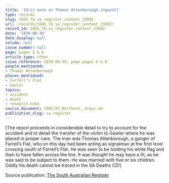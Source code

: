 ```yaml
---
title: '[Eric note on Thomas Attenborough inquest]'
type: records
slug: 1845_76_sa_register_content_23602
url: /records/1845_76_sa_register_content_23602/
record_id: 1845_76_sa_register_content_23602
date: '1870-08-30'
date_display: null
volume: null
issue_number: null
page: pages 5 & 6
article_type: other
issue_reference: 1870-08-30, page pages 5 & 6
people_mentioned:
- Thomas Attenborough
places_mentioned:
- Farrell’s Flat
- Gawler
topics:
- accident
- death
- research_note
source_document: 1985-87_Northern__Argus.md
publication_slug: sa-register
---
```


[The report proceeds in considerable detail to try to account for the accident and to detail the transfer of the victim to Gawler where he was placed in proper care.  The man was Thomas Attenborough, a ganger of Farrell’s Flat, who on this day had been acting as signalman at the first level crossing south of Farrell’s Flat.  He was seen to be holding his white flag and then to have fallen across the line.  It was thought he may have a fit, as he was said to be subject to them.  He was married with five or six children.  Oddly his death cannot be traced in the SA Deaths CD!]

Source publication: [The South Australian Register](/publications/sa-register/)
